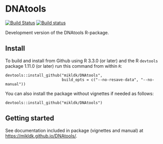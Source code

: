
<!-- README.md is generated from README.Rmd. Please edit only README.Rmd! -->

# DNAtools

[![Build
Status](https://travis-ci.org/mikldk/DNAtools.svg?branch=master)](https://travis-ci.org/mikldk/DNAtools)
[![Build
status](https://ci.appveyor.com/api/projects/status/1861od7todeskm5p/branch/master?svg=true)](https://ci.appveyor.com/project/mikldk/DNAtools/branch/master)

Development version of the DNAtools R-package.

## Install

To build and install from Github using R 3.3.0 (or later) and the R
`devtools` package 1.11.0 (or later) run this command from within `R`:

    devtools::install_github("mikldk/DNAtools", 
                             build_opts = c("--no-resave-data", "--no-manual"))

You can also install the package without vignettes if needed as follows:

    devtools::install_github("mikldk/DNAtools")

## Getting started

See documentation included in package (vignettes and manual) at
<https://mikldk.github.io/DNAtools/>.
